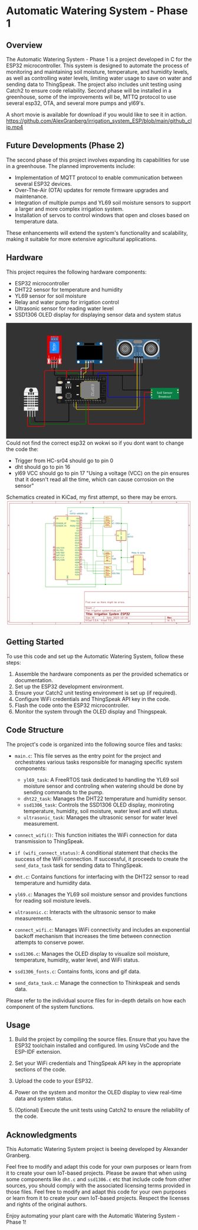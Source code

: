 
# Automatic Watering System - Phase 1

## Overview
The Automatic Watering System - Phase 1 is a project developed in C for the ESP32 microcontroller. This system is designed to automate the process of monitoring and maintaining soil moisture, temperature, and humidity levels, as well as controlling water levels, limiting water usage to save on water and sending data to ThingSpeak. The project also includes unit testing using Catch2 to ensure code reliability.
Second phase will be installed in a greenhouse, some of the improvements will be, MTTQ protocol to use several esp32, OTA, and several more pumps and yl69's. 

A short movie is available for download if you would like to see it in action.
https://github.com/AlexGranberg/irrigation_system_ESP/blob/main/github_clip.mp4

## Future Developments (Phase 2)
The second phase of this project involves expanding its capabilities for use in a greenhouse. The planned improvements include:

- Implementation of MQTT protocol to enable communication between several ESP32 devices.
- Over-The-Air (OTA) updates for remote firmware upgrades and maintenance.
- Integration of multiple pumps and YL69 soil moisture sensors to support a larger and more complex irrigation system.
- Installation of servos to control windows that open and closes based on temperature data.

These enhancements will extend the system's functionality and scalability, making it suitable for more extensive agricultural applications.

## Hardware
This project requires the following hardware components:
- ESP32 microcontroller
- DHT22 sensor for temperature and humidity
- YL69 sensor for soil moisture
- Relay and water pump for irrigation control
- Ultrasonic sensor for reading water level
- SSD1306 OLED display for displaying sensor data and system status

![Project Hardware](schematics.png)
Could not find the correct esp32 on wokwi so if you dont want to change the code the:
- Trigger from HC-sr04 should go to pin 0
- dht should go to pin 16
- yl69 VCC should go to pin 17 "Using a voltage (VCC) on the pin ensures that it doesn't read all the time, which can cause corrosion on the sensor"

Schematics created in KiCad, my first attempt, so there may be errors.
![KiCad schematics](schematics_kicad.png)

## Getting Started
To use this code and set up the Automatic Watering System, follow these steps:
1. Assemble the hardware components as per the provided schematics or documentation.
2. Set up the ESP32 development environment.
3. Ensure your Catch2 unit testing environment is set up (if required).
4. Configure WiFi credentials and ThingSpeak API key in the code.
5. Flash the code onto the ESP32 microcontroller.
6. Monitor the system through the OLED display and Thingspeak.

## Code Structure

The project's code is organized into the following source files and tasks:

- `main.c`: This file serves as the entry point for the project and orchestrates various tasks responsible for managing specific system components:

    - `yl69_task`: A FreeRTOS task dedicated to handling the YL69 soil moisture sensor and controling when watering should be done by sending commands to the pump.
    - `dht22_task`: Manages the DHT22 temperature and humidity sensor.
    - `ssd1306_task`: Controls the SSD1306 OLED display, moniroting temperature, humidity, soil moisture, water level and wifi status.
    - `ultrasonic_task`: Manages the ultrasonic sensor for water level measurement.

- `connect_wifi()`: This function initiates the WiFi connection for data transmission to ThingSpeak.

- `if (wifi_connect_status)`: A conditional statement that checks the success of the WiFi connection. If successful, it proceeds to create the `send_data_task` task for sending data to ThingSpeak.

- `dht.c`: Contains functions for interfacing with the DHT22 sensor to read temperature and humidity data.

- `yl69.c`: Manages the YL69 soil moisture sensor and provides functions for reading soil moisture levels.

- `ultrasonic.c`: Interacts with the ultrasonic sensor to make measurements.

- `connect_wifi.c`: Manages WiFi connectivity and includes an exponential backoff mechanism that increases the time between connection attempts to conserve power.

- `ssd1306.c`: Manages the OLED display to visualize soil moisture, temperature, humidity, water level, and WiFi status.

- `ssd1306_fonts.c`: Contains fonts, icons and gif data.

- `send_data_task.c`: Manage the connection to Thinkspeak and sends data.

Please refer to the individual source files for in-depth details on how each component of the system functions.

## Usage
1. Build the project by compiling the source files. Ensure that you have the ESP32 toolchain installed and configured. Im using VsCode and the ESP-IDF extension.

2. Set your WiFi credentials and ThingSpeak API key in the appropriate sections of the code.

3. Upload the code to your ESP32.

4. Power on the system and monitor the OLED display to view real-time data and system status.

5. (Optional) Execute the unit tests using Catch2 to ensure the reliability of the code.

## Acknowledgments
This Automatic Watering System project is beeing developed by Alexander Granberg.

Feel free to modify and adapt this code for your own purposes or learn from it to create your own IoT-based projects.
Please be aware that when using some components like `dht.c` and `ssd1306.c` etc that include code from other sources, you should comply with the associated licensing terms provided in those files. Feel free to modify and adapt this code for your own purposes or learn from it to create your own IoT-based projects. Respect the licenses and rights of the original authors.

Enjoy automating your plant care with the Automatic Watering System - Phase 1!
